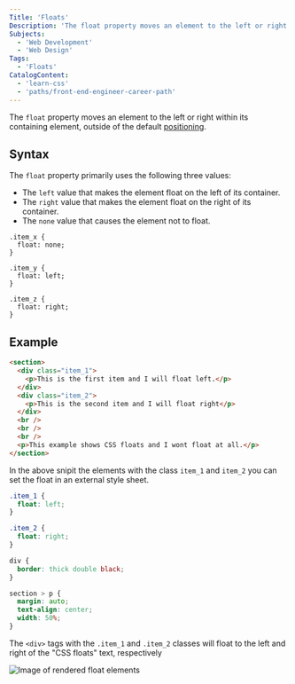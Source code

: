 ```yaml
---
Title: 'Floats'
Description: 'The float property moves an element to the left or right within its parent, outside of the default positioning.'
Subjects:
  - 'Web Development'
  - 'Web Design'
Tags:
  - 'Floats'
CatalogContent:
  - 'learn-css'
  - 'paths/front-end-engineer-career-path'
---
```


The `float` property moves an element to the left or right within its containing element, outside of the default [positioning](https://www.codecademy.com/resources/docs/css/position).

## Syntax

The `float` property primarily uses the following three values:

- The `left` value that makes the element float on the left of its container.
- The `right` value that makes the element float on the right of its container.
- The `none` value that causes the element not to float.

```pseudo
.item_x {
  float: none;
}

.item_y {
  float: left;
}

.item_z {
  float: right;
}
```

## Example

```html
<section>
  <div class="item_1">
    <p>This is the first item and I will float left.</p>
  </div>
  <div class="item_2">
    <p>This is the second item and I will float right</p>
  </div>
  <br />
  <br />
  <br />
  <p>This example shows CSS floats and I wont float at all.</p>
</section>
```

In the above snipit the elements with the class `item_1` and `item_2` you can set the float in an external style sheet.

```css
.item_1 {
  float: left;
}

.item_2 {
  float: right;
}

div {
  border: thick double black;
}

section > p {
  margin: auto;
  text-align: center;
  width: 50%;
}
```

The `<div>` tags with the `.item_1` and `.item_2` classes will float to the left and right of the "CSS floats" text, respectively

![Image of rendered float elements](https://raw.githubusercontent.com/Codecademy/docs/Floats/media/css_float.png)
